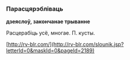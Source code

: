 ### Парасцярэбліваць
**дзеяслоў, закончанае трыванне**

Расцерабіць усё, многае. П. кусты.

<a rel="author">[http://rv-blr.com/](http://rv-blr.com/slounik.jsp?letterId=0&maskId=0&pageId=2189)</a>
